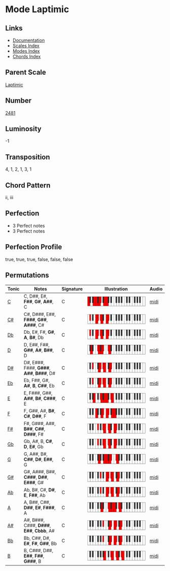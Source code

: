 # Mode Laptimic

## Links

- [Documentation](README.md)
- [Scales Index](Scales.md)
- [Modes Index](Modes.md)
- [Chords Index](Chords.md)

## Parent Scale

[Laptimic](ScaleLaptimic.md)

## Number

[2481](https://ianring.com/musictheory/scales/2481)

## Luminosity

-1

## Transposition

4, 1, 2, 1, 3, 1

## Chord Pattern

ii, iii

## Perfection

- 3 Perfect notes
- 3 Perfect notes

## Perfection Profile

true, true, true, false, false, false

## Permutations

| Tonic | Notes | Signature | Illustration | Audio |
|-------|-------|-----------|--------------|-------|
| [C](ModeCNaturalLaptimic.md) | C, D##, E#, **F##**, **G#**, **A##**, C | C | ![CNaturalLaptimic](ModeCNaturalLaptimic.png) | [midi](https://github.com/edipermadi/music/blob/main/docs/ModeCNaturalLaptimic.mid?raw=true) |
| [C#](ModeCSharpLaptimic.md) | C#, D###, E##, **F###**, **G##**, **A###**, C# | C | ![CSharpLaptimic](ModeCSharpLaptimic.png) | [midi](https://github.com/edipermadi/music/blob/main/docs/ModeCSharpLaptimic.mid?raw=true) |
| [Db](ModeDFlatLaptimic.md) | Db, E#, F#, **G#**, **A**, **B#**, Db | C | ![DFlatLaptimic](ModeDFlatLaptimic.png) | [midi](https://github.com/edipermadi/music/blob/main/docs/ModeDFlatLaptimic.mid?raw=true) |
| [D](ModeDNaturalLaptimic.md) | D, E##, F##, **G##**, **A#**, **B##**, D | C | ![DNaturalLaptimic](ModeDNaturalLaptimic.png) | [midi](https://github.com/edipermadi/music/blob/main/docs/ModeDNaturalLaptimic.mid?raw=true) |
| [D#](ModeDSharpLaptimic.md) | D#, E###, F###, **G###**, **A##**, **B###**, D# | C | ![DSharpLaptimic](ModeDSharpLaptimic.png) | [midi](https://github.com/edipermadi/music/blob/main/docs/ModeDSharpLaptimic.mid?raw=true) |
| [Eb](ModeEFlatLaptimic.md) | Eb, F##, G#, **A#**, **B**, **C##**, Eb | C | ![EFlatLaptimic](ModeEFlatLaptimic.png) | [midi](https://github.com/edipermadi/music/blob/main/docs/ModeEFlatLaptimic.mid?raw=true) |
| [E](ModeENaturalLaptimic.md) | E, F###, G##, **A##**, **B#**, **C###**, E | C | ![ENaturalLaptimic](ModeENaturalLaptimic.png) | [midi](https://github.com/edipermadi/music/blob/main/docs/ModeENaturalLaptimic.mid?raw=true) |
| [F](ModeFNaturalLaptimic.md) | F, G##, A#, **B#**, **C#**, **D##**, F | C | ![FNaturalLaptimic](ModeFNaturalLaptimic.png) | [midi](https://github.com/edipermadi/music/blob/main/docs/ModeFNaturalLaptimic.mid?raw=true) |
| [F#](ModeFSharpLaptimic.md) | F#, G###, A##, **B##**, **C##**, **D###**, F# | C | ![FSharpLaptimic](ModeFSharpLaptimic.png) | [midi](https://github.com/edipermadi/music/blob/main/docs/ModeFSharpLaptimic.mid?raw=true) |
| [Gb](ModeGFlatLaptimic.md) | Gb, A#, B, **C#**, **D**, **E#**, Gb | C | ![GFlatLaptimic](ModeGFlatLaptimic.png) | [midi](https://github.com/edipermadi/music/blob/main/docs/ModeGFlatLaptimic.mid?raw=true) |
| [G](ModeGNaturalLaptimic.md) | G, A##, B#, **C##**, **D#**, **E##**, G | C | ![GNaturalLaptimic](ModeGNaturalLaptimic.png) | [midi](https://github.com/edipermadi/music/blob/main/docs/ModeGNaturalLaptimic.mid?raw=true) |
| [G#](ModeGSharpLaptimic.md) | G#, A###, B##, **C###**, **D##**, **E###**, G# | C | ![GSharpLaptimic](ModeGSharpLaptimic.png) | [midi](https://github.com/edipermadi/music/blob/main/docs/ModeGSharpLaptimic.mid?raw=true) |
| [Ab](ModeAFlatLaptimic.md) | Ab, B#, C#, **D#**, **E**, **F##**, Ab | C | ![AFlatLaptimic](ModeAFlatLaptimic.png) | [midi](https://github.com/edipermadi/music/blob/main/docs/ModeAFlatLaptimic.mid?raw=true) |
| [A](ModeANaturalLaptimic.md) | A, B##, C##, **D##**, **E#**, **F###**, A | C | ![ANaturalLaptimic](ModeANaturalLaptimic.png) | [midi](https://github.com/edipermadi/music/blob/main/docs/ModeANaturalLaptimic.mid?raw=true) |
| [A#](ModeASharpLaptimic.md) | A#, B###, C###, **D###**, **E##**, **Cbbb**, A# | C | ![ASharpLaptimic](ModeASharpLaptimic.png) | [midi](https://github.com/edipermadi/music/blob/main/docs/ModeASharpLaptimic.mid?raw=true) |
| [Bb](ModeBFlatLaptimic.md) | Bb, C##, D#, **E#**, **F#**, **G##**, Bb | C | ![BFlatLaptimic](ModeBFlatLaptimic.png) | [midi](https://github.com/edipermadi/music/blob/main/docs/ModeBFlatLaptimic.mid?raw=true) |
| [B](ModeBNaturalLaptimic.md) | B, C###, D##, **E##**, **F##**, **G###**, B | C | ![BNaturalLaptimic](ModeBNaturalLaptimic.png) | [midi](https://github.com/edipermadi/music/blob/main/docs/ModeBNaturalLaptimic.mid?raw=true) |
